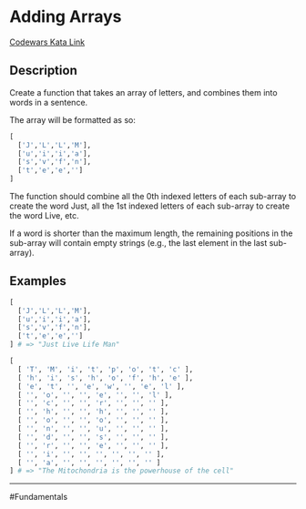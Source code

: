 # Adding Arrays

[Codewars Kata Link](https://www.codewars.com/kata/59778cb1b061e877c50000cc/python)

## Description

Create a function that takes an array of letters, and combines them into words in a sentence.

The array will be formatted as so:

```python
[
  ['J','L','L','M'],
  ['u','i','i','a'],
  ['s','v','f','n'],
  ['t','e','e','']
]
```

The function should combine all the 0th indexed letters of each sub-array to create the word Just, all the 1st indexed letters of each sub-array to create the word Live, etc.

If a word is shorter than the maximum length, the remaining positions in the sub-array will contain empty strings (e.g., the last element in the last sub-array).

## Examples

```python
[
  ['J','L','L','M'],
  ['u','i','i','a'],
  ['s','v','f','n'],
  ['t','e','e','']
] # => "Just Live Life Man"

[ 
  [ 'T', 'M', 'i', 't', 'p', 'o', 't', 'c' ],
  [ 'h', 'i', 's', 'h', 'o', 'f', 'h', 'e' ],
  [ 'e', 't', '', 'e', 'w', '', 'e', 'l' ],
  [ '', 'o', '', '', 'e', '', '', 'l' ],
  [ '', 'c', '', '', 'r', '', '', '' ],
  [ '', 'h', '', '', 'h', '', '', '' ],
  [ '', 'o', '', '', 'o', '', '', '' ],
  [ '', 'n', '', '', 'u', '', '', '' ],
  [ '', 'd', '', '', 's', '', '', '' ],
  [ '', 'r', '', '', 'e', '', '', '' ],
  [ '', 'i', '', '', '', '', '', '' ],
  [ '', 'a', '', '', '', '', '', '' ]
] # => "The Mitochondria is the powerhouse of the cell"
```

---

#Fundamentals